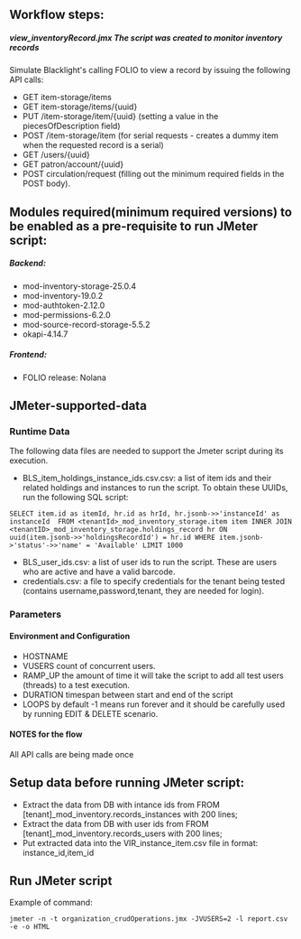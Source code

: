 ## Workflow steps:

##### view_inventoryRecord.jmx The script was created to monitor inventory records
Simulate Blacklight's calling FOLIO to view a record by issuing the following API calls:

- GET item-storage/items 												
- GET item-storage/items/{uuid}											
- PUT /item-storage/item/{uuid} (setting a value in the piecesOfDescription field)	
- POST /item-storage/item  (for serial requests - creates a dummy item when the requested record is a serial)
- GET /users/{uuid}
- GET patron/account/{uuid}
- POST circulation/request (filling out the minimum required fields in the POST body).

## Modules required(minimum required versions) to be enabled as a pre-requisite to run JMeter script:
##### Backend:
- mod-inventory-storage-25.0.4
- mod-inventory-19.0.2
- mod-authtoken-2.12.0
- mod-permissions-6.2.0
- mod-source-record-storage-5.5.2
- okapi-4.14.7
##### Frontend:
- FOLIO release: Nolana

## JMeter-supported-data
### Runtime Data
The following data files are needed to support the Jmeter script during its execution.
- BLS_item_holdings_instance_ids.csv.csv: a list of item ids and their related holdings and instances to run the script. To obtain these UUIDs, run the following SQL script:

`SELECT item.id as itemId, hr.id as hrId, hr.jsonb->>'instanceId' as instanceId 
FROM <tenantId>_mod_inventory_storage.item item
INNER JOIN <tenantID>_mod_inventory_storage.holdings_record hr
ON uuid(item.jsonb->>'holdingsRecordId') = hr.id
WHERE item.jsonb->'status'->>'name' = 'Available'
LIMIT 1000`

- BLS_user_ids.csv: a list of user ids to run the script. These are users who are active and have a valid barcode.
- credentials.csv: a file to specify credentials for the tenant being tested (contains username,password,tenant, they are needed for login).

### Parameters
#### Environment and Configuration
- HOSTNAME
- VUSERS		count of concurrent users.
- RAMP_UP		the amount of time it will take the script to add all test users (threads) to a test execution.
- DURATION		timespan between start and end of the script
- LOOPS			by default -1 means run forever and it should be carefully used by running EDIT & DELETE scenario.

#### NOTES for the flow
All API calls are being made once

## Setup data before running JMeter script:
- Extract the data from DB with intance ids from FROM [tenant]_mod_inventory.records_instances with 200 lines; 
- Extract the data from DB with user ids from FROM [tenant]_mod_inventory.records_users with 200 lines; 
- Put extracted data into the VIR_instance_item.csv file in format: instance_id,item_id

## Run JMeter script
Example of command:
```shell
jmeter -n -t organization_crudOperations.jmx -JVUSERS=2 -l report.csv -e -o HTML

